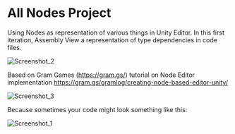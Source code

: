# All Nodes Project
Using Nodes as representation of various things in Unity Editor. In this first iteration, Assembly View a representation of type dependencies in code files.

![Screenshot_2](https://user-images.githubusercontent.com/3694068/150211514-a41ddc83-1fde-4d87-996b-bd1f6d91d0dc.png)

Based on Gram Games (https://gram.gs/) tutorial on Node Editor implementation 
https://gram.gs/gramlog/creating-node-based-editor-unity/

![Screenshot_3](https://user-images.githubusercontent.com/3694068/150212213-e4106e47-6647-4529-b658-9f482c67cef1.png)

Because sometimes your code might look something like this:

![Screenshot_1](https://user-images.githubusercontent.com/3694068/150212967-58205c6d-7c4b-4505-ae3e-478b9651bc29.png)

